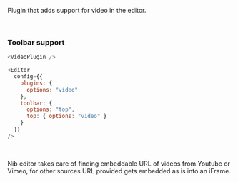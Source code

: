 Plugin that adds support for video in the editor.

<br />

### Toolbar support

```js
<VideoPlugin />
```

```js static
<Editor
  config={{
    plugins: {
      options: "video"
    },
    toolbar: {
      options: "top",
      top: { options: "video" }
    }
  }}
/>
```

<br />

Nib editor takes care of finding embeddable URL of videos from Youtube or Vimeo, for other sources URL provided gets embedded as is into an iFrame.
